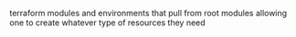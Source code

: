 terraform modules and environments that pull from root modules allowing one to create whatever type of resources they need

